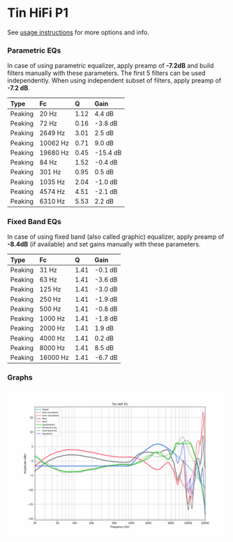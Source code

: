 # Tin HiFi P1
See [usage instructions](https://github.com/jaakkopasanen/AutoEq#usage) for more options and info.

### Parametric EQs
In case of using parametric equalizer, apply preamp of **-7.2dB** and build filters manually
with these parameters. The first 5 filters can be used independently.
When using independent subset of filters, apply preamp of **-7.2 dB**.

| Type    | Fc       |    Q | Gain     |
|:--------|:---------|:-----|:---------|
| Peaking | 20 Hz    | 1.12 | 4.4 dB   |
| Peaking | 72 Hz    | 0.16 | -3.8 dB  |
| Peaking | 2649 Hz  | 3.01 | 2.5 dB   |
| Peaking | 10062 Hz | 0.71 | 9.0 dB   |
| Peaking | 19680 Hz | 0.45 | -15.4 dB |
| Peaking | 84 Hz    | 1.52 | -0.4 dB  |
| Peaking | 301 Hz   | 0.95 | 0.5 dB   |
| Peaking | 1035 Hz  | 2.04 | -1.0 dB  |
| Peaking | 4574 Hz  | 4.51 | -2.1 dB  |
| Peaking | 6310 Hz  | 5.53 | 2.2 dB   |

### Fixed Band EQs
In case of using fixed band (also called graphic) equalizer, apply preamp of **-8.4dB**
(if available) and set gains manually with these parameters.

| Type    | Fc       |    Q | Gain    |
|:--------|:---------|:-----|:--------|
| Peaking | 31 Hz    | 1.41 | -0.1 dB |
| Peaking | 63 Hz    | 1.41 | -3.6 dB |
| Peaking | 125 Hz   | 1.41 | -3.0 dB |
| Peaking | 250 Hz   | 1.41 | -1.9 dB |
| Peaking | 500 Hz   | 1.41 | -0.8 dB |
| Peaking | 1000 Hz  | 1.41 | -1.8 dB |
| Peaking | 2000 Hz  | 1.41 | 1.9 dB  |
| Peaking | 4000 Hz  | 1.41 | 0.2 dB  |
| Peaking | 8000 Hz  | 1.41 | 8.5 dB  |
| Peaking | 16000 Hz | 1.41 | -6.7 dB |

### Graphs
![](./Tin%20HiFi%20P1.png)